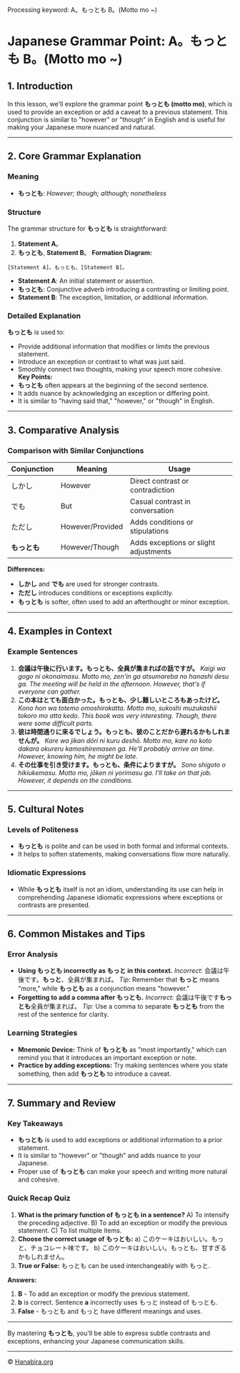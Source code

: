 Processing keyword: A。もっとも B。(Motto mo ~)
# Japanese Grammar Point: A。もっとも B。(Motto mo ~)

## 1. Introduction
In this lesson, we'll explore the grammar point **もっとも (motto mo)**, which is used to provide an exception or add a caveat to a previous statement. This conjunction is similar to "however" or "though" in English and is useful for making your Japanese more nuanced and natural.

---
## 2. Core Grammar Explanation
### Meaning
- **もっとも**: *However; though; although; nonetheless*
### Structure
The grammar structure for **もっとも** is straightforward:
1. **Statement A**。
2. **もっとも**, **Statement B**。
**Formation Diagram:**
```plaintext
[Statement A]。もっとも、[Statement B]。
```
- **Statement A**: An initial statement or assertion.
- **もっとも**: Conjunctive adverb introducing a contrasting or limiting point.
- **Statement B**: The exception, limitation, or additional information.
### Detailed Explanation
**もっとも** is used to:
- Provide additional information that modifies or limits the previous statement.
- Introduce an exception or contrast to what was just said.
- Smoothly connect two thoughts, making your speech more cohesive.
**Key Points:**
- **もっとも** often appears at the beginning of the second sentence.
- It adds nuance by acknowledging an exception or differing point.
- It is similar to "having said that," "however," or "though" in English.
---
## 3. Comparative Analysis
### Comparison with Similar Conjunctions
| Conjunction | Meaning          | Usage                                     |
|-------------|------------------|-------------------------------------------|
| しかし      | However          | Direct contrast or contradiction          |
| でも        | But              | Casual contrast in conversation           |
| ただし      | However/Provided | Adds conditions or stipulations           |
| **もっとも**| However/Though   | Adds exceptions or slight adjustments     |
**Differences:**
- **しかし** and **でも** are used for stronger contrasts.
- **ただし** introduces conditions or exceptions explicitly.
- **もっとも** is softer, often used to add an afterthought or minor exception.
---
## 4. Examples in Context
### Example Sentences
1. **会議は午後に行います。もっとも、全員が集まればの話ですが。**
   *Kaigi wa gogo ni okonaimasu. Motto mo, zen'in ga atsumareba no hanashi desu ga.*
   *The meeting will be held in the afternoon. However, that's if everyone can gather.*
2. **この本はとても面白かった。もっとも、少し難しいところもあったけど。**
   *Kono hon wa totemo omoshirokatta. Motto mo, sukoshi muzukashii tokoro mo atta kedo.*
   *This book was very interesting. Though, there were some difficult parts.*
3. **彼は時間通りに来るでしょう。もっとも、彼のことだから遅れるかもしれませんが。**
   *Kare wa jikan dōri ni kuru deshō. Motto mo, kare no koto dakara okureru kamoshiremasen ga.*
   *He'll probably arrive on time. However, knowing him, he might be late.*
4. **その仕事を引き受けます。もっとも、条件によりますが。**
   *Sono shigoto o hikiukemasu. Motto mo, jōken ni yorimasu ga.*
   *I'll take on that job. However, it depends on the conditions.*
---
## 5. Cultural Notes
### Levels of Politeness
- **もっとも** is polite and can be used in both formal and informal contexts.
- It helps to soften statements, making conversations flow more naturally.
### Idiomatic Expressions
- While **もっとも** itself is not an idiom, understanding its use can help in comprehending Japanese idiomatic expressions where exceptions or contrasts are presented.
---
## 6. Common Mistakes and Tips
### Error Analysis
- **Using もっとも incorrectly as もっと in this context.**
  *Incorrect:* 会議は午後です。**もっと**、全員が集まれば。
  *Tip:* Remember that **もっと** means "more," while **もっとも** as a conjunction means "however."
- **Forgetting to add a comma after もっとも.**
  *Incorrect:* 会議は午後です**もっとも**全員が集まれば。
  *Tip:* Use a comma to separate **もっとも** from the rest of the sentence for clarity.
### Learning Strategies
- **Mnemonic Device:**
  Think of **もっとも** as "most importantly," which can remind you that it introduces an important exception or note.
- **Practice by adding exceptions:**
  Try making sentences where you state something, then add **もっとも** to introduce a caveat.
---
## 7. Summary and Review
### Key Takeaways
- **もっとも** is used to add exceptions or additional information to a prior statement.
- It is similar to "however" or "though" and adds nuance to your Japanese.
- Proper use of **もっとも** can make your speech and writing more natural and cohesive.
### Quick Recap Quiz
1. **What is the primary function of もっとも in a sentence?**
   A) To intensify the preceding adjective.
   B) To add an exception or modify the previous statement.
   C) To list multiple items.
2. **Choose the correct usage of もっとも:**
   a) このケーキはおいしい。もっと、チョコレート味です。
   b) このケーキはおいしい。もっとも、甘すぎるかもしれません。
3. **True or False:** もっとも can be used interchangeably with もっと.

**Answers:**
1. **B** - To add an exception or modify the previous statement.
2. **b** is correct. Sentence **a** incorrectly uses もっと instead of もっとも.
3. **False** - もっとも and もっと have different meanings and uses.
---
By mastering **もっとも**, you'll be able to express subtle contrasts and exceptions, enhancing your Japanese communication skills.


---

© [Hanabira.org](https://hanabira.org)
